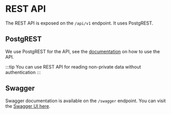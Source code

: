 # REST API

The REST API is exposed on the `/api/v1` endpoint. It uses PostgREST.

## PostgREST

We use PostgREST for the API, see the [documentation](https://postgrest.org/en/v11.0/references/api.html) on how to use the API.

:::tip
You can use REST API for reading non-private data without authentication
:::


## Swagger

Swagger documentation is available on the `/swagger` endpoint.
You can visit the [Swagger UI here](https://research-software-directory.org/swagger/).
